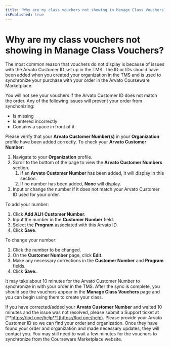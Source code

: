```yaml
---
title: "Why are my class vouchers not showing in Manage Class Vouchers?"
isPublished: true
---
```


# Why are my class vouchers not showing in Manage Class Vouchers?

The most common reason that vouchers do not display is because of issues with the Arvato Customer ID set up in the TMS. The ID or IDs should have been added when you created your organization in the TMS and is used to synchronize your purchase with your order in the Arvato Courseware Marketplace.

You will not see your vouchers if the Arvato Customer ID does not match the order. Any of the following issues will prevent your order from synchonizing:
- Is missing
- Is entered incorrectly
- Contains a space in front of it

Please verify that your **Arvato Customer Number(s)** in your **Organization** profile have been added correctly. To check your **Arvato Customer Number**:
1. Navigate to your **Organization** profile.
1. Scroll to the bottom of the page to view the **Arvato Customer Numbers** section.
     1. If an **Arvato Customer Number** has been added, it will display in this section.
     1. If no number has been added, **None** will display.
1. Input or change the number if it does not match your Arvato Customer ID used for your order.

To add your number:
1. Click **Add ALH Customer Number**.
1. Input the number in the **Customer Number** field.
1. Select the **Program** associated with this Arvato ID.
1. Click **Save**.

To change your number:
1. Click the number to be changed.
1. On the **Customer Number** page, click **Edit**.
1. Make any necessary corrections in the **Customer Number** and **Program** fields.
1. Click **Save**..

It may take about 10 minutes for the Arvato Customer Number to synchronize in with your order in the TMS. After the sync is complete, you should see the vouchers appear in the **Manage Class Vouchers** page and you can begin using them to create your class.   

If you have corrected/added your **Arvato Customer Number** and waited 10 minutes and the issue was not resolved, please submit a Support ticket at [**https://lod.one/help**](https://lod.one/help). Please provide your Arvato Customer ID so we can find your order and organization. Once they have found your order and organization and made necessary updates, they will contact you. You may still need to wait a few minutes for the vouchers to synchronize from the Courseware Marketplace website.
